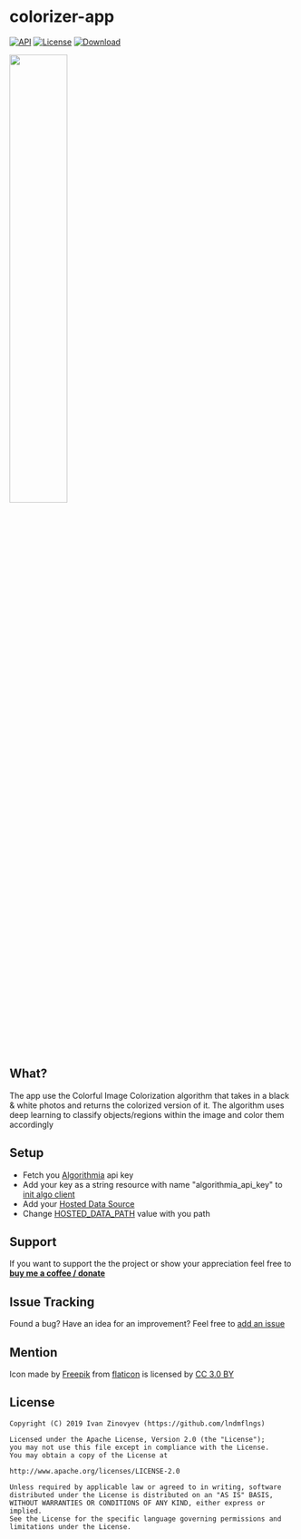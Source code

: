 # colorizer-app

[![API](https://img.shields.io/badge/API-15%2B-brightgreen.svg?style=flat)](https://android-arsenal.com/api?level=15)
[![License](https://img.shields.io/badge/license-Apache%202-red.svg?style=flat)](https://www.apache.org/licenses/LICENSE-2.0)
[![Download](https://img.shields.io/badge/Download-v.0.1.3-blue.svg)][1]

<img src="https://github.com/lndmflngs/colorizer-app/blob/master/graphic/2.png?raw=true" width="45%" />

## What?
The app use the Colorful Image Colorization algorithm that takes in a black & white photos and returns the colorized version of it. The algorithm uses deep learning to classify objects/regions within the image and color them accordingly

## Setup
* Fetch you [Algorithmia][2] api key
* Add your key as a string resource with name "algorithmia_api_key" to [init algo client][3]
* Add your [Hosted Data Source][5]
* Change [HOSTED_DATA_PATH][4] value with you path

## Support
If you want to support the the project or show your appreciation feel free to **[buy me a coffee / donate](https://www.paypal.me/kekc1304/1)**

## Issue Tracking
Found a bug? Have an idea for an improvement? Feel free to [add an issue](../../issues)

## Mention
Icon made by [Freepik][6] from [flaticon][7] is licensed by [CC 3.0 BY][8]

## License

```
Copyright (C) 2019 Ivan Zinovyev (https://github.com/lndmflngs)

Licensed under the Apache License, Version 2.0 (the "License");
you may not use this file except in compliance with the License.
You may obtain a copy of the License at

http://www.apache.org/licenses/LICENSE-2.0

Unless required by applicable law or agreed to in writing, software
distributed under the License is distributed on an "AS IS" BASIS,
WITHOUT WARRANTIES OR CONDITIONS OF ANY KIND, either express or implied.
See the License for the specific language governing permissions and
limitations under the License.
```
[1]: https://github.com/lndmflngs/colorizer-app/releases/latest
[2]: https://algorithmia.com/
[3]: https://github.com/lndmflngs/colorizer-app/blob/master/app/src/main/java/com/lndmflngs/colorizer/ui/fragments/ResultFragment.kt#L41
[4]: https://github.com/lndmflngs/colorizer-app/blob/master/app/src/main/java/com/lndmflngs/colorizer/algorithmia/AlgoClient.kt#L38
[5]: https://algorithmia.com/developers/data/hosted/
[6]: https://www.freepik.com/
[7]: https://www.flaticon.com/
[8]: http://creativecommons.org/licenses/by/3.0